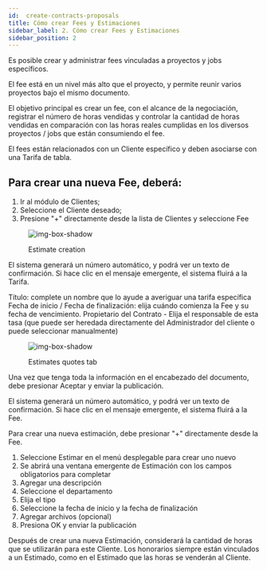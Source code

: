 ```yaml
---
id:  create-contracts-proposals
title: Cómo crear Fees y Estimaciones
sidebar_label: 2. Cómo crear Fees y Estimaciones
sidebar_position: 2
---
```



Es posible crear y administrar fees vinculadas a proyectos y jobs específicos.

El fee está en un nivel más alto que el proyecto, y permite reunir varios proyectos bajo el mismo documento.

El objetivo principal es crear un fee, con el alcance de la negociación, registrar el número de horas vendidas y controlar la cantidad de horas vendidas en comparación con las horas reales cumplidas en los diversos proyectos / jobs que están consumiendo el fee.

El fees están relacionados con un Cliente específico y deben asociarse con una Tarifa de tabla.

## Para crear una nueva Fee, deberá:

1. Ir al módulo de Clientes;
2. Seleccione el Cliente deseado;
3. Presione "+" directamente desde la lista de Clientes y seleccione Fee

<figure>

![img-box-shadow](/img/university/contracts/university-contracts-1-create.png)
<figcaption>Estimate creation</figcaption>
</figure>



El sistema generará un número automático, y podrá ver un texto de confirmación. Si hace clic en el mensaje emergente, el sistema fluirá a la Tarifa.

Título: complete un nombre que lo ayude a averiguar una tarifa específica
Fecha de inicio / Fecha de finalización: elija cuándo comienza la Fee y su fecha de vencimiento.
Propietario del Contrato - Elija el responsable de esta tasa (que puede ser heredada directamente del Administrador del cliente o puede seleccionar manualmente)

<figure>

![img-box-shadow](/img/university/contracts/university-contracts-2-quotes.png)
<figcaption>Estimates quotes tab</figcaption>
</figure>

Una vez que tenga toda la información en el encabezado del documento, debe presionar Aceptar y enviar la publicación.

El sistema generará un número automático, y podrá ver un texto de confirmación. Si hace clic en el mensaje emergente, el sistema fluirá a la Fee.

Para crear una nueva estimación, debe presionar "+" directamente desde la Fee.

1. Seleccione Estimar en el menú desplegable para crear uno nuevo
2. Se abrirá una ventana emergente de Estimación con los campos obligatorios para completar
3. Agregar una descripción
4. Seleccione el departamento
5. Elija el tipo
6. Seleccione la fecha de inicio y la fecha de finalización
7. Agregar archivos (opcional)
8. Presiona OK y enviar la publicación


Después de crear una nueva Estimación, considerará la cantidad de horas que se utilizarán para este Cliente. Los honorarios siempre están vinculados a un Estimado, como en el Estimado que las horas se venderán al Cliente.
